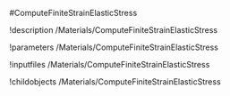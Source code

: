 <!-- MOOSE Object Documentation Stub: Remove this when content is added. -->
#ComputeFiniteStrainElasticStress

!description /Materials/ComputeFiniteStrainElasticStress

!parameters /Materials/ComputeFiniteStrainElasticStress

!inputfiles /Materials/ComputeFiniteStrainElasticStress

!childobjects /Materials/ComputeFiniteStrainElasticStress
